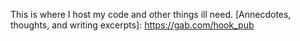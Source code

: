 This is where I host my code and other things ill need.
[Annecdotes, thoughts, and writing excerpts]: https://gab.com/hook_pub
